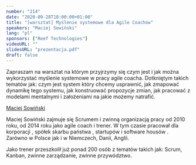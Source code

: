 ```yaml
---
number: "214"
date: "2020-09-28T18:00:00+01:00"
title: "[warsztat] Myślenie systemowe dla Agile Coachów"
speakers: "Maciej Sowiński"
lang: "pl"
sponsors: ["Reef Technologies"]
videoURL: ""
slidesURL: "prezentacja.pdf"
draft: false
---
```


Zapraszam na warsztat na którym przyjrzymy się czym jest i jak można wykorzystać myślenie systemowe w pracy agile coacha.
Dotkniętym takich tematów jak: czym jest system który chcemy usprawnić, jak zmapować dynamikę tego systemu, jak konstruować propozycje zmian, jak pracować z modelami mentalnymi i założeniami na jakie możemy natrafić.

<a href="https://www.linkedin.com/in/maciejsowinski/" target="_blank">Maciej Sowiński</a> 

Maciej Sowiński zajmuje się Scrumem i zwinną organizacją pracy od 2010 roku, od 2014 roku jako agile coach i trener. W tym czasie pracował dla korporacji , spółek skarbu państwa , startupów  i software housów . Zarówno w Polsce jak i w Niemczech, Danii, Anglii. 

Jako trener przeszkolił już ponad 200 osób z tematów takich jak: Scrum, Kanban, zwinne zarządzanie, zwinne przywództwo.


